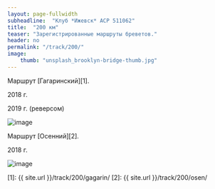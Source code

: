 ```yaml
---
layout: page-fullwidth
subheadline:  "Клуб *Ижевск* ACP 511062"
title:  "200 км"
teaser: "Зарегистрированные маршруты бреветов."
header: no
permalink: "/track/200/"
image:
    thumb: "unsplash_brooklyn-bridge-thumb.jpg"
---
```

Маршрут [Гагаринский][1].

2018 г.

2019 г. (реверсом)

![image](https://veloizhcom.github.io/images/tr_gagarin_200.jpg)

Маршрут [Осенний][2].

2018 г.

![image](https://veloizhcom.github.io/images/tr_osen_200.jpg)

 [1]: {{ site.url }}/track/200/gagarin/
 [2]: {{ site.url }}/track/200/osen/
